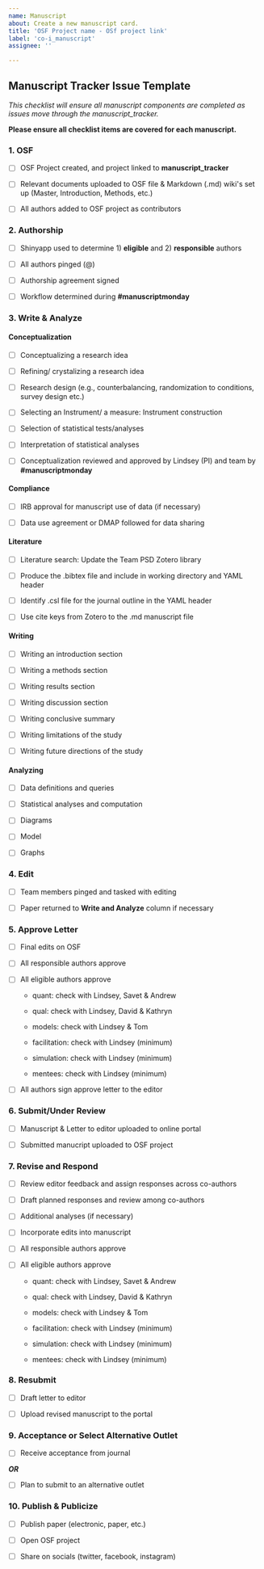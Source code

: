 ```yaml
---
name: Manuscript
about: Create a new manuscript card.
title: 'OSF Project name - OSf project link'
label: 'co-i_manuscript'
assignee: ''

---
```


## **Manuscript Tracker Issue Template**

_This checklist will ensure all manuscript components are completed as issues move through the manuscript_tracker._

**Please ensure all checklist items are covered for each manuscript.**

### 1. OSF

- [ ] OSF Project created, and project linked to **manuscript_tracker**

- [ ] Relevant documents uploaded to OSF file & Markdown (.md) wiki's set up (Master, Introduction, Methods, etc.)

- [ ] All authors added to OSF project as contributors 


### 2. Authorship

- [ ] Shinyapp used to determine 1) **eligible** and 2) **responsible** authors

- [ ] All authors pinged (@)

- [ ] Authorship agreement signed

- [ ] Workflow determined during **#manuscriptmonday** 


### 3. Write & Analyze

#### Conceptualization

- [ ] Conceptualizing a research idea 

- [ ] Refining/ crystalizing a research idea 

- [ ] Research design (e.g., counterbalancing, randomization to conditions, survey design etc.)

- [ ] Selecting an Instrument/ a measure: Instrument construction 

- [ ] Selection of statistical tests/analyses

- [ ] Interpretation of statistical analyses 

- [ ] Conceptualization reviewed and approved by Lindsey (PI) and team by **#manuscriptmonday** 

#### Compliance

- [ ] IRB approval for manuscript use of data (if necessary)

- [ ] Data use agreement or DMAP followed for data sharing


#### Literature

- [ ] Literature search: Update the Team PSD Zotero library

- [ ] Produce the .bibtex file and include in working directory and YAML header

- [ ] Identify .csl file for the journal outline in the YAML header

- [ ] Use cite keys from Zotero to the .md manuscript file


#### Writing

- [ ] Writing an introduction section 

- [ ] Writing a methods section 

- [ ] Writing results section 

- [ ] Writing discussion section 

- [ ] Writing conclusive summary 

- [ ] Writing limitations of the study 

- [ ] Writing future directions of the study 

#### Analyzing

- [ ] Data definitions and queries

- [ ] Statistical analyses and computation

- [ ] Diagrams

- [ ] Model

- [ ] Graphs

### 4. Edit

- [ ] Team members pinged and tasked with editing

- [ ] Paper returned to **Write and Analyze** column if necessary


### 5. Approve Letter

- [ ] Final edits on OSF

- [ ] All responsible authors approve

- [ ] All eligible authors approve

    - quant: check with Lindsey, Savet & Andrew

    - qual: check with Lindsey, David & Kathryn

    - models: check with Lindsey & Tom

    - facilitation: check with Lindsey (minimum)

    - simulation: check with Lindsey (minimum)

    - mentees: check with Lindsey (minimum) 

- [ ] All authors sign approve letter to the editor


### 6. Submit/Under Review

- [ ] Manuscript & Letter to editor uploaded to online portal

- [ ] Submitted manucript uploaded to OSF project


### 7. Revise and Respond

- [ ] Review editor feedback and assign responses across co-authors

- [ ] Draft planned responses and review among co-authors

- [ ] Additional analyses (if necessary)

- [ ] Incorporate edits into manuscript

- [ ] All responsible authors approve

- [ ] All eligible authors approve

    - quant: check with Lindsey, Savet & Andrew

    - qual: check with Lindsey, David & Kathryn

    - models: check with Lindsey & Tom

    - facilitation: check with Lindsey (minimum)

    - simulation: check with Lindsey (minimum)

    - mentees: check with Lindsey (minimum) 


### 8. Resubmit

- [ ] Draft letter to editor

- [ ] Upload revised manuscript to the portal


### 9. Acceptance or Select Alternative Outlet

- [ ] Receive acceptance from journal

**_OR_**

- [ ] Plan to submit to an alternative outlet 


### 10. Publish & Publicize
 
- [ ] Publish paper (electronic, paper, etc.)

- [ ] Open OSF project

- [ ] Share on socials (twitter, facebook, instagram)
